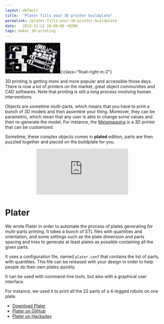 ```yaml
---
layout: default
title:  "Plater fills your 3D printer buildplate"
permalink: /plater-fills-your-3d-printer-buildplate
date:   2013-12-12 18:00:00 +0200
tags: maker 3d-printing
---
```


![Plater](/assets/imgs/plater.jpg){:class="float-right m-2"}

3D printing is getting more and more popular and accessible those days. There is now a lot of printers on the market, great object communities and CAD softwares. Note that printing is still a long process involving human interventions. 

<!--more-->

Objects are sometime multi-parts, which means that you have to print a bunch of 3D models and then assemble your thing. Moreover, they can be parametric, which mean that any user is able to change some values and then re-generate the model. For instance, the [Metamaquina](http://metamaquina.com.br/) is a 3D printer that can be customized.

Sometime, these complex objects comes in **plated** edition, parts are then puzzled together and placed on the buildplate for you.

<center>
<iframe class="youtube" src="https://www.youtube.com/embed/WTK5fVQNPsI" frameborder="0" allow="accelerometer; autoplay; encrypted-media; gyroscope; picture-in-picture" allowfullscreen></iframe>
</center>

# Plater

We wrote Plater in order to automate the process of plates generating for multi-parts printing. It takes a bunch of STL files with quantities and orientation, and some settings such as the plate dimension and parts spacing and tries to generate at least plates as possible containing all the given parts.

It uses a configuration file, named ``plater.conf`` that contains the list of parts, with quantities. This file can be released with your design in order to help people do their own plates quickly.

It can be used with command-line tools, but also with a graphical user interface.

For instance, we used it to print all the 22 parts of a 4-legged robots on one plate.

* [Download Plater](https://github.com/Rhoban/Plater/releases)
* [Plater on GitHub](https://github.com/Rhoban/Plater)
* [Plater on Hackaday](http://hackaday.com/2014/06/04/plater-makes-it-easy-to-fill-your-bed-plate/)